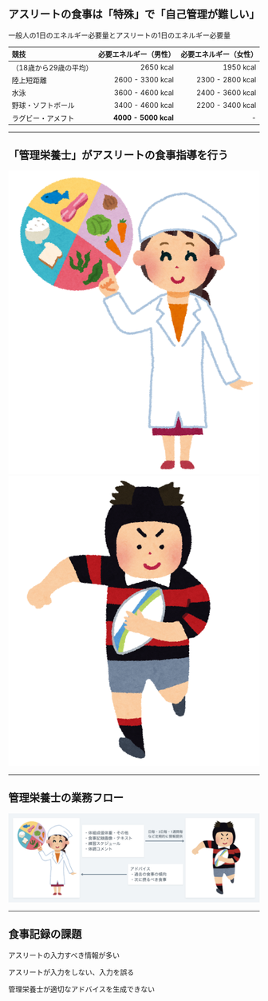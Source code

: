 <!--
- アスリートの食事
- 管理栄養士の業務フロー
- 食事記録の課題
- インタビュー
-->

## アスリートの食事は「特殊」で「自己管理が難しい」

<p class="table-title">
一般人の1日のエネルギー必要量とアスリートの1日のエネルギー必要量
</p>

|競技|必要エネルギー（男性）|必要エネルギー（女性）|
|:--|--:|--:|
|（18歳から29歳の平均）| 2650 kcal | 1950 kcal |
| 陸上短距離 | 2600 - 3300 kcal | 2300 - 2800 kcal |
| 水泳 | 3600 - 4600 kcal | 2400 - 3600 kcal |
| 野球・ソフトボール | 3400 - 4600 kcal | 2200 - 3400 kcal |
| ラグビー・アメフト | <strong>4000 - 5000 kcal</strong> | - |

---

## 「管理栄養士」がアスリートの食事指導を行う

<section class="dietitian-and-athlete-img-container">
  <img src="../images/dietitian.png" />
  <img src="../images/athlete.png" />
</section>

---

## 管理栄養士の業務フロー

<img src="../images/work-flow.png" />

---

## 食事記録の課題

<p>
アスリートの入力すべき情報が多い
</p>

<i class="fas fa-angle-double-down arrow-down"></i>

<p>
アスリートが入力をしない、入力を誤る
</p>

<i class="fas fa-angle-double-down arrow-down"></i>

<p>
管理栄養士が適切なアドバイスを生成できない
</p>
